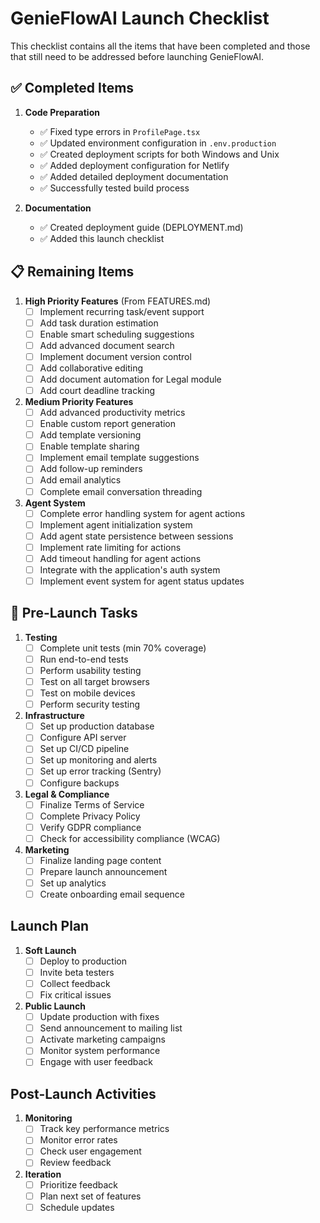 # GenieFlowAI Launch Checklist

This checklist contains all the items that have been completed and those that still need to be addressed before launching GenieFlowAI.

## ✅ Completed Items

1. **Code Preparation**
   - ✅ Fixed type errors in `ProfilePage.tsx`
   - ✅ Updated environment configuration in `.env.production`
   - ✅ Created deployment scripts for both Windows and Unix
   - ✅ Added deployment configuration for Netlify
   - ✅ Added detailed deployment documentation
   - ✅ Successfully tested build process

2. **Documentation**
   - ✅ Created deployment guide (DEPLOYMENT.md)
   - ✅ Added this launch checklist

## 📋 Remaining Items

1. **High Priority Features** (From FEATURES.md)
   - [ ] Implement recurring task/event support
   - [ ] Add task duration estimation
   - [ ] Enable smart scheduling suggestions
   - [ ] Add advanced document search
   - [ ] Implement document version control
   - [ ] Add collaborative editing
   - [ ] Add document automation for Legal module
   - [ ] Add court deadline tracking

2. **Medium Priority Features**
   - [ ] Add advanced productivity metrics
   - [ ] Enable custom report generation
   - [ ] Add template versioning
   - [ ] Enable template sharing
   - [ ] Implement email template suggestions
   - [ ] Add follow-up reminders
   - [ ] Add email analytics
   - [ ] Complete email conversation threading

3. **Agent System**
   - [ ] Complete error handling system for agent actions
   - [ ] Implement agent initialization system
   - [ ] Add agent state persistence between sessions
   - [ ] Implement rate limiting for actions
   - [ ] Add timeout handling for agent actions
   - [ ] Integrate with the application's auth system
   - [ ] Implement event system for agent status updates

## 🚀 Pre-Launch Tasks

1. **Testing**
   - [ ] Complete unit tests (min 70% coverage)
   - [ ] Run end-to-end tests
   - [ ] Perform usability testing
   - [ ] Test on all target browsers
   - [ ] Test on mobile devices
   - [ ] Perform security testing

2. **Infrastructure**
   - [ ] Set up production database
   - [ ] Configure API server
   - [ ] Set up CI/CD pipeline
   - [ ] Set up monitoring and alerts
   - [ ] Set up error tracking (Sentry)
   - [ ] Configure backups

3. **Legal & Compliance**
   - [ ] Finalize Terms of Service
   - [ ] Complete Privacy Policy
   - [ ] Verify GDPR compliance
   - [ ] Check for accessibility compliance (WCAG)

4. **Marketing**
   - [ ] Finalize landing page content
   - [ ] Prepare launch announcement
   - [ ] Set up analytics
   - [ ] Create onboarding email sequence

## Launch Plan

1. **Soft Launch**
   - [ ] Deploy to production
   - [ ] Invite beta testers
   - [ ] Collect feedback
   - [ ] Fix critical issues

2. **Public Launch**
   - [ ] Update production with fixes
   - [ ] Send announcement to mailing list
   - [ ] Activate marketing campaigns
   - [ ] Monitor system performance
   - [ ] Engage with user feedback

## Post-Launch Activities

1. **Monitoring**
   - [ ] Track key performance metrics
   - [ ] Monitor error rates
   - [ ] Check user engagement
   - [ ] Review feedback

2. **Iteration**
   - [ ] Prioritize feedback
   - [ ] Plan next set of features
   - [ ] Schedule updates 